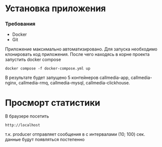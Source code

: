 # Установка приложения

### Требования

 - Docker
 - Git

Приложение максимально автоматизировано. Для запуска необходимо клонировать код приложения. После чего находясь в корне проекта запустить docker compose

```
docker compose -f docker-compose.yml up
```

В результате будет запущено 5 контейнеров callmedia-app, callmedia-nginx,  callmedia-rmq, callmedia-mysql, callmedia-clickhouse.


# Просморт статистики

В браузере посетить 

```
http://localhost
```

т.к. producer отправляет сообщения в с интервалами (10; 100) сек. данные будут появляться постепенно